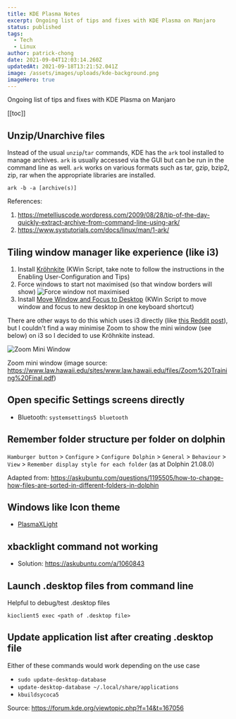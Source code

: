 ```yaml
---
title: KDE Plasma Notes
excerpt: Ongoing list of tips and fixes with KDE Plasma on Manjaro
status: published
tags:
  - Tech
  - Linux
author: patrick-chong
date: 2021-09-04T12:03:14.260Z
updatedAt: 2021-09-18T13:21:52.041Z
image: /assets/images/uploads/kde-background.png
imageHero: true
---
```

Ongoing list of tips and fixes with KDE Plasma on Manjaro

[[toc]]

## Unzip/Unarchive files

Instead of the usual `unzip`/`tar` commands, KDE has the `ark` tool installed to manage archives. `ark` is usually accessed via the GUI but can be run in the command line as well. `ark` works on various formats such as tar, gzip, bzip2, zip, rar when the appropriate libraries are installed.

```shell
ark -b -a [archive(s)]
```

References:

1. https://metelliuscode.wordpress.com/2009/08/28/tip-of-the-day-quickly-extract-archive-from-command-line-using-ark/
2. https://www.systutorials.com/docs/linux/man/1-ark/

## Tiling window manager like experience (like i3)

1. Install [Kröhnkite](https://github.com/esjeon/krohnkite) (KWin Script, take note to follow the instructions in the Enabling User-Configuration and Tips)
2. Force windows to start not maximised (so that window borders will show)
   ![Force window not maximised](/assets/images/uploads/kde-force-not-maximised.png)
3. Install [Move Window and Focus to Desktop](https://www.opencode.net/nightreveller/kwin-move-window-and-focus-to-desktop/-/tree/master/) (KWin Script to move window and focus to new desktop in one keyboard shortcut)

There are other ways to do this which uses i3 directly (like [this Reddit post](https://www.reddit.com/r/unixporn/comments/64mihc/i3_kde_plasma_a_match_made_in_heaven/)), but I couldn't find a way minimise Zoom to show the mini window (see below) on i3 so I decided to use Kröhnkite instead. 


![Zoom Mini Window](/assets/images/uploads/zoom-mini-window.jpeg)

Zoom mini window (image source: https://www.law.hawaii.edu/sites/www.law.hawaii.edu/files/Zoom%20Training%20Final.pdf)

## Open specific Settings screens directly

* Bluetooth: `systemsettings5 bluetooth`

## Remember folder structure per folder on dolphin

`Hamburger button` > `Configure` > `Configure Dolphin` > `General` > `Behaviour` > `View` > `Remember display style for each folder` (as at Dolphin 21.08.0)

Adapted from: https://askubuntu.com/questions/1195505/how-to-change-how-files-are-sorted-in-different-folders-in-dolphin

## Windows like Icon theme

* [PlasmaXLight](https://store.kde.org/p/1367155)

## xbacklight command not working

* Solution: https://askubuntu.com/a/1060843

## Launch .desktop files from command line

Helpful to debug/test .desktop files

```shell
kioclient5 exec <path of .desktop file>
```

## Update application list after creating .desktop file

Either of these commands would work depending on the use case

* `sudo update-desktop-database`
* `update-desktop-database ~/.local/share/applications`
* `kbuildsycoca5`

Source: https://forum.kde.org/viewtopic.php?f=14&t=167056